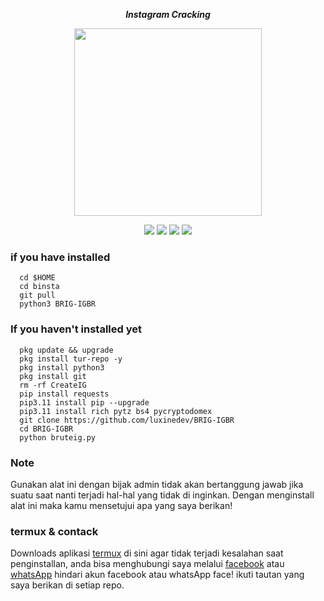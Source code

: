 <p align="center"><i><b>Instagram Cracking</i></b></p>
<p align="center"><img src="https://gifdb.com/images/high/glitching-BINSTA-Paid-biwszmcveudzaori.gif" width="300"/></p>
<div align="center">
  <p>
    <img src="https://img.shields.io/badge/Author-LuxineDev-green?style=flat-square">
    <img src="https://img.shields.io/badge/Written%20In-Python-green?style=flat-square">
    <img src="https://img.shields.io/badge/Open%20Source-No-yellow?style=flat-square">
    <img src="https://img.shields.io/badge/Premium-Ya-green?style=flat-square">
  </p>
</div>

### if you have installed
   ```
     cd $HOME
     cd binsta
     git pull
     python3 BRIG-IGBR
  ```
    
### If you haven't installed yet
   ```
     pkg update && upgrade
     pkg install tur-repo -y 
     pkg install python3
     pkg install git
     rm -rf CreateIG
     pip install requests
     pip3.11 install pip --upgrade
     pip3.11 install rich pytz bs4 pycryptodomex
     git clone https://github.com/luxinedev/BRIG-IGBR
     cd BRIG-IGBR
     python bruteig.py
  ```
### Note
Gunakan alat ini dengan bijak admin tidak akan bertanggung jawab jika suatu saat nanti terjadi hal-hal yang tidak di inginkan.
Dengan menginstall alat ini maka kamu mensetujui apa yang saya berikan!

### termux & contack
<div>
  <p>
    Downloads aplikasi <a href="https://f-droid.org/repo/com.termux_118.apk">termux</a> di sini agar tidak terjadi kesalahan saat penginstallan, anda bisa menghubungi saya melalui <a href="https://web.facebook.com/dWxmrYWgu">facebook</a> atau <a href="https://wa.me/+6283135342815">whatsApp</a> hindari akun facebook atau whatsApp face! ikuti tautan yang saya berikan di setiap repo.
</p>
</div>
